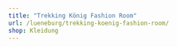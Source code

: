 ```yaml
---
title: "Trekking König Fashion Room"
url: /lueneburg/trekking-koenig-fashion-room/
shop: Kleidung
---
```

